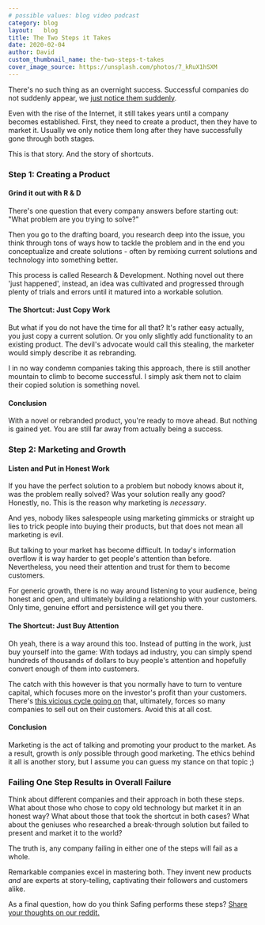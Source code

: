 ```yaml
---
# possible values: blog video podcast
category: blog
layout:   blog
title: The Two Steps it Takes
date: 2020-02-04
author: David
custom_thumbnail_name: the-two-steps-t-takes
cover_image_source: https://unsplash.com/photos/7_kRuX1hSXM
---
```


There's no such thing as an overnight success. Successful companies do not suddenly appear, we [just notice them suddenly](https://seths.blog/2014/01/gradually-and-then-suddenly/).

Even with the rise of the Internet, it still takes years until a company becomes established. First, they need to create a product, then they have to market it. Usually we only notice them long after they have successfully gone through both stages.

This is that story. And the story of shortcuts.

### Step 1: Creating a Product

#### Grind it out with R & D

There's one question that every company answers before starting out: "What problem are you trying to solve?"

Then you go to the drafting board, you research deep into the issue, you think through tons of ways how to tackle the problem and in the end you conceptualize and create solutions - often by remixing current solutions and technology into something better.

This process is called Research & Development. Nothing novel out there 'just happened', instead, an idea was cultivated and progressed through plenty of trials and errors until it matured into a workable solution.

#### The Shortcut: Just Copy Work

But what if you do not have the time for all that? It's rather easy actually, you just copy a current solution. Or you only slightly add functionality to an existing product. The devil's advocate would call this stealing, the marketer would simply describe it as rebranding.

I in no way condemn companies taking this approach, there is still another mountain to climb to become successful. I simply ask them not to claim their copied solution is something novel.

#### Conclusion

With a novel or rebranded product, you're ready to move ahead. But nothing is gained yet. You are still far away from actually being a success.

### Step 2: Marketing and Growth

#### Listen and Put in Honest Work

If you have the perfect solution to a problem but nobody knows about it, was the problem really solved? Was your solution really any good? Honestly, no. This is the reason why marketing is *necessary*.

And yes, nobody likes salespeople using marketing gimmicks or straight up lies to trick people into buying their products, but that does not mean all marketing is evil.

But talking to your market has become difficult. In today's information overflow it is way harder to get people's attention than before. Nevertheless, you need their attention and trust for them to become customers.

For generic growth, there is no way around listening to your audience, being honest and open, and ultimately building a relationship with your customers. Only time, genuine effort and persistence will get you there.

#### The Shortcut: Just Buy Attention

Oh yeah, there is a way around this too. Instead of putting in the work, just buy yourself into the game: With todays ad industry, you can simply spend hundreds of thousands of dollars to buy people's attention and hopefully convert enough of them into customers.

The catch with this however is that you normally have to turn to venture capital, which focuses more on the investor's profit than your customers. There's [this vicious cycle going on](https://forum.privacytools.io/t/what-privacy-services-have-been-sold-or-taken-on-major-investors-we-should-find-out/1834/9) that, ultimately, forces so many companies to sell out on their customers. Avoid this at all cost.

#### Conclusion

Marketing is the act of talking and promoting your product to the market. As a result, growth is *only* possible through good marketing. The ethics behind it all is another story, but I assume you can guess my stance on that topic ;)

### Failing One Step Results in Overall Failure

Think about different companies and their approach in both these steps. What about those who chose to copy old technology but market it in an honest way? What about those that took the shortcut in both cases? What about the geniuses who researched a break-through solution but failed to present and market it to the world?

The truth is, any company failing in either one of the steps will fail as a whole.

Remarkable companies excel in mastering both. They invent new products *and* are experts at story-telling, captivating their followers and customers alike.

As a final question, how do you think Safing performs these steps? [Share your thoughts on our reddit.](https://reddit.com/r/safing/)
